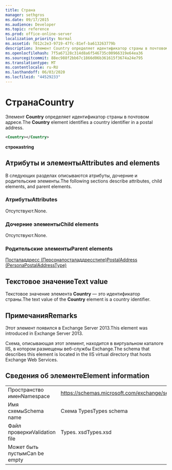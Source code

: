 ```yaml
---
title: Страна
manager: sethgros
ms.date: 09/17/2015
ms.audience: Developer
ms.topic: reference
ms.prod: office-online-server
localization_priority: Normal
ms.assetid: f012c2e3-9719-47fc-81ef-ba613263779b
description: Элемент Country определяет идентификатор страны в почтовом адресе.
ms.openlocfilehash: 7f5a67128c314d8a6f546735c00966319e64ea36
ms.sourcegitcommit: 88ec988f2bb67c1866d06b361615f3674a24e795
ms.translationtype: MT
ms.contentlocale: ru-RU
ms.lasthandoff: 06/03/2020
ms.locfileid: "44529233"
---
```

# <a name="country"></a><span data-ttu-id="24ca5-103">Страна</span><span class="sxs-lookup"><span data-stu-id="24ca5-103">Country</span></span>

<span data-ttu-id="24ca5-104">Элемент **Country** определяет идентификатор страны в почтовом адресе.</span><span class="sxs-lookup"><span data-stu-id="24ca5-104">The **Country** element identifies a country identifier in a postal address.</span></span> 
  
```XML
<Country></Country>
```

 <span data-ttu-id="24ca5-105">**строка**</span><span class="sxs-lookup"><span data-stu-id="24ca5-105">**string**</span></span>
## <a name="attributes-and-elements"></a><span data-ttu-id="24ca5-106">Атрибуты и элементы</span><span class="sxs-lookup"><span data-stu-id="24ca5-106">Attributes and elements</span></span>

<span data-ttu-id="24ca5-107">В следующих разделах описываются атрибуты, дочерние и родительские элементы.</span><span class="sxs-lookup"><span data-stu-id="24ca5-107">The following sections describe attributes, child elements, and parent elements.</span></span>
  
### <a name="attributes"></a><span data-ttu-id="24ca5-108">Атрибуты</span><span class="sxs-lookup"><span data-stu-id="24ca5-108">Attributes</span></span>

<span data-ttu-id="24ca5-109">Отсутствуют.</span><span class="sxs-lookup"><span data-stu-id="24ca5-109">None.</span></span>
  
### <a name="child-elements"></a><span data-ttu-id="24ca5-110">Дочерние элементы</span><span class="sxs-lookup"><span data-stu-id="24ca5-110">Child elements</span></span>

<span data-ttu-id="24ca5-111">Отсутствуют.</span><span class="sxs-lookup"><span data-stu-id="24ca5-111">None.</span></span>
  
### <a name="parent-elements"></a><span data-ttu-id="24ca5-112">Родительские элементы</span><span class="sxs-lookup"><span data-stu-id="24ca5-112">Parent elements</span></span>

[<span data-ttu-id="24ca5-113">Посталаддресс (Персонапосталаддресстипе)</span><span class="sxs-lookup"><span data-stu-id="24ca5-113">PostalAddress (PersonaPostalAddressType)</span></span>](postaladdress-personapostaladdresstype.md)
  
## <a name="text-value"></a><span data-ttu-id="24ca5-114">Текстовое значение</span><span class="sxs-lookup"><span data-stu-id="24ca5-114">Text value</span></span>

<span data-ttu-id="24ca5-115">Текстовое значение элемента **Country** — это идентификатор страны.</span><span class="sxs-lookup"><span data-stu-id="24ca5-115">The text value of the **Country** element is a country identifier.</span></span> 
  
## <a name="remarks"></a><span data-ttu-id="24ca5-116">Примечания</span><span class="sxs-lookup"><span data-stu-id="24ca5-116">Remarks</span></span>

<span data-ttu-id="24ca5-117">Этот элемент появился в Exchange Server 2013.</span><span class="sxs-lookup"><span data-stu-id="24ca5-117">This element was introduced in Exchange Server 2013.</span></span>
  
<span data-ttu-id="24ca5-118">Схема, описывающая этот элемент, находится в виртуальном каталоге IIS, в котором размещены веб-службы Exchange.</span><span class="sxs-lookup"><span data-stu-id="24ca5-118">The schema that describes this element is located in the IIS virtual directory that hosts Exchange Web Services.</span></span>
  
## <a name="element-information"></a><span data-ttu-id="24ca5-119">Сведения об элементе</span><span class="sxs-lookup"><span data-stu-id="24ca5-119">Element information</span></span>

|||
|:-----|:-----|
|<span data-ttu-id="24ca5-120">Пространство имен</span><span class="sxs-lookup"><span data-stu-id="24ca5-120">Namespace</span></span>  <br/> |https://schemas.microsoft.com/exchange/services/2006/types  <br/> |
|<span data-ttu-id="24ca5-121">Имя схемы</span><span class="sxs-lookup"><span data-stu-id="24ca5-121">Schema name</span></span>  <br/> |<span data-ttu-id="24ca5-122">Схема Types</span><span class="sxs-lookup"><span data-stu-id="24ca5-122">Types schema</span></span>  <br/> |
|<span data-ttu-id="24ca5-123">Файл проверки</span><span class="sxs-lookup"><span data-stu-id="24ca5-123">Validation file</span></span>  <br/> |<span data-ttu-id="24ca5-124">Types. xsd</span><span class="sxs-lookup"><span data-stu-id="24ca5-124">Types.xsd</span></span>  <br/> |
|<span data-ttu-id="24ca5-125">Может быть пустым</span><span class="sxs-lookup"><span data-stu-id="24ca5-125">Can be empty</span></span>  <br/> ||
   

